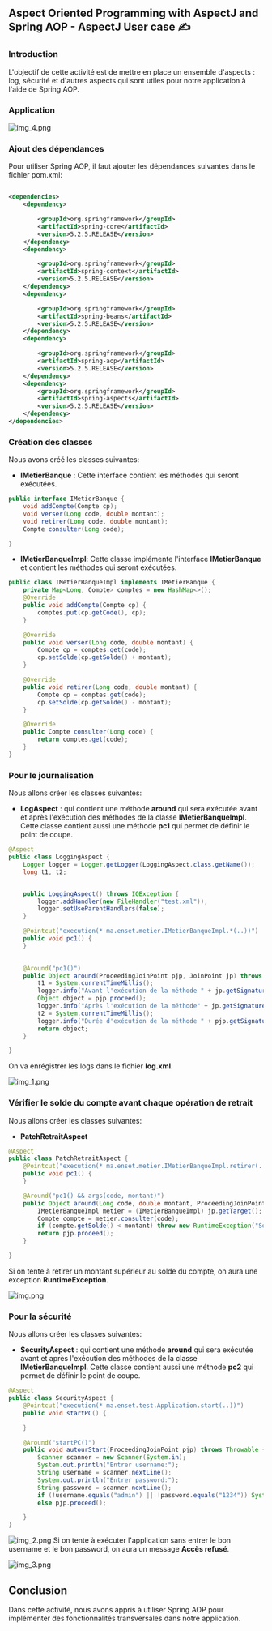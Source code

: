 ## Aspect Oriented Programming with AspectJ and Spring AOP - AspectJ User case ✍️


### Introduction
L'objectif de cette activité est de mettre en place un ensemble d'aspects : log, sécurité et d'autres aspects qui sont utiles pour notre application à l'aide de Spring AOP.

### Application
![img_4.png](src/main/java/ma/enset/captures/img_4.png)
### Ajout des dépendances
Pour utiliser Spring AOP, il faut ajouter les dépendances suivantes dans le fichier pom.xml:
```xml

<dependencies>
    <dependency>

        <groupId>org.springframework</groupId>
        <artifactId>spring-core</artifactId>
        <version>5.2.5.RELEASE</version>
    </dependency>
    <dependency>

        <groupId>org.springframework</groupId>
        <artifactId>spring-context</artifactId>
        <version>5.2.5.RELEASE</version>
    </dependency>
    <dependency>

        <groupId>org.springframework</groupId>
        <artifactId>spring-beans</artifactId>
        <version>5.2.5.RELEASE</version>
    </dependency>
    <dependency>

        <groupId>org.springframework</groupId>
        <artifactId>spring-aop</artifactId>
        <version>5.2.5.RELEASE</version>
    </dependency>
    <dependency>
        <groupId>org.springframework</groupId>
        <artifactId>spring-aspects</artifactId>
        <version>5.2.5.RELEASE</version>
    </dependency>
</dependencies>
```

### Création des classes
Nous avons créé les classes suivantes:
- **IMetierBanque** : Cette interface contient les méthodes qui seront exécutées.
```java
public interface IMetierBanque {
    void addCompte(Compte cp);
    void verser(Long code, double montant);
    void retirer(Long code, double montant);
    Compte consulter(Long code);

}
```
- **IMetierBanqueImpl**: Cette classe implémente l'interface **IMetierBanque** et contient les méthodes qui seront exécutées.

```java
public class IMetierBanqueImpl implements IMetierBanque {
    private Map<Long, Compte> comptes = new HashMap<>();
    @Override
    public void addCompte(Compte cp) {
        comptes.put(cp.getCode(), cp);
    }

    @Override
    public void verser(Long code, double montant) {
        Compte cp = comptes.get(code);
        cp.setSolde(cp.getSolde() + montant);
    }

    @Override
    public void retirer(Long code, double montant) {
        Compte cp = comptes.get(code);
        cp.setSolde(cp.getSolde() - montant);
    }

    @Override
    public Compte consulter(Long code) {
        return comptes.get(code);
    }
}
```
### Pour le journalisation
Nous allons créer les classes suivantes:
- **LogAspect** : qui contient une méthode **around** qui sera exécutée avant et après l'exécution des méthodes de la classe **IMetierBanqueImpl**. Cette classe contient aussi une méthode **pc1** qui permet de définir le point de coupe.
```java
@Aspect
public class LoggingAspect {
    Logger logger = Logger.getLogger(LoggingAspect.class.getName());
    long t1, t2;


    public LoggingAspect() throws IOException {
        logger.addHandler(new FileHandler("test.xml"));
        logger.setUseParentHandlers(false);
    }

    @Pointcut("execution(* ma.enset.metier.IMetierBanqueImpl.*(..))")
    public void pc1() {
    }
    

    @Around("pc1()")
    public Object around(ProceedingJoinPoint pjp, JoinPoint jp) throws Throwable {
        t1 = System.currentTimeMillis();
        logger.info("Avant l'exécution de la méthode " + jp.getSignature());
        Object object = pjp.proceed();
        logger.info("Après l'exécution de la méthode" + jp.getSignature());
        t2 = System.currentTimeMillis();
        logger.info("Durée d'exécution de la méthode " + pjp.getSignature() + " est " + (t2 - t1) + " ms");
        return object;
    }

}
```
On va enrégistrer les logs dans le fichier **log.xml**.

![img_1.png](src/main/java/ma/enset/captures/img_1.png)
### Vérifier le solde du compte avant chaque opération de retrait
Nous allons créer les classes suivantes:
- **PatchRetraitAspect**
```java
@Aspect
public class PatchRetraitAspect {
    @Pointcut("execution(* ma.enset.metier.IMetierBanqueImpl.retirer(..))")
    public void pc1() {
    }

    @Around("pc1() && args(code, montant)")
    public Object around(Long code, double montant, ProceedingJoinPoint pjp, JoinPoint jp) throws Throwable {
        IMetierBanqueImpl metier = (IMetierBanqueImpl) jp.getTarget();
        Compte compte = metier.consulter(code);
        if (compte.getSolde() < montant) throw new RuntimeException("Solde insuffisant");
        return pjp.proceed();
    }

}
```
Si on tente à retirer un montant supérieur au solde du compte, on aura une exception **RuntimeException**.

![img.png](src/main/java/ma/enset/captures/img.png)
### Pour la sécurité
Nous allons créer les classes suivantes:
- **SecurityAspect** : qui contient une méthode **around** qui sera exécutée avant et après l'exécution des méthodes de la classe **IMetierBanqueImpl**. Cette classe contient aussi une méthode **pc2** qui permet de définir le point de coupe.
```java
@Aspect
public class SecurityAspect {
    @Pointcut("execution(* ma.enset.test.Application.start(..))")
    public void startPC() {

    }

    @Around("startPC()")
    public void autourStart(ProceedingJoinPoint pjp) throws Throwable {
        Scanner scanner = new Scanner(System.in);
        System.out.println("Entrer username:");
        String username = scanner.nextLine();
        System.out.println("Entrer password:");
        String password = scanner.nextLine();
        if (!username.equals("admin") || !password.equals("1234")) System.out.println("Accès refusé");
        else pjp.proceed();

    }
}
```
![img_2.png](src/main/java/ma/enset/captures/img_2.png)
Si on tente à exécuter l'application sans entrer le bon username et le bon password, on aura un message **Accès refusé**.

![img_3.png](src/main/java/ma/enset/captures/img_3.png)


## Conclusion
Dans cette activité, nous avons appris à utiliser Spring AOP pour implémenter des fonctionnalités transversales dans notre application.
